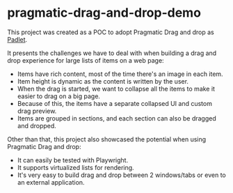 # pragmatic-drag-and-drop-demo

This project was created as a POC to adopt Pragmatic Drag and drop as [Padlet](https://padlet.com).

It presents the challenges we have to deal with when building a drag and drop experience for large lists of items on a web page:

- Items have rich content, most of the time there's an image in each item.
- Item height is dynamic as the content is written by the user.
- When the drag is started, we want to collapse all the items to make it easier to drag on a big page.
- Because of this, the items have a separate collapsed UI and custom drag preview.
- Items are grouped in sections, and each section can also be dragged and dropped.

Other than that, this project also showcased the potential when using Pragmatic Drag and drop:

- It can easily be tested with Playwright.
- It supports virtualized lists for rendering.
- It's very easy to build drag and drop between 2 windows/tabs or even to an external application.
